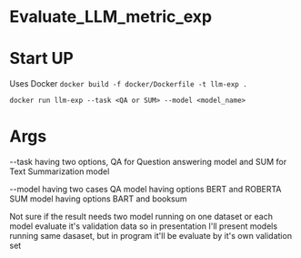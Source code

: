 # Evaluate_LLM_metric_exp

# Start UP
Uses Docker 
``` docker build -f docker/Dockerfile -t llm-exp . ```


``` docker run llm-exp --task <QA or SUM> --model <model_name> ```


# Args 

--task having two options, QA for Question answering model and SUM for Text Summarization model

--model having two cases
QA model having options BERT and ROBERTA
SUM model having options BART and booksum


Not sure if the result needs two model running on one dataset or each model evaluate it's validation data
so in presentation I'll present models running same dasaset, but in program it'll be evaluate by it's own validation set